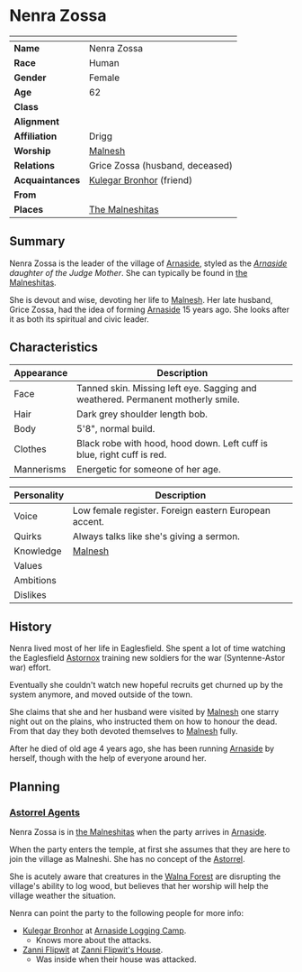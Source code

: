 # Nenra Zossa

| []() | |
| --- | --- |
| **Name** | Nenra Zossa |
| **Race** | Human |
| **Gender** | Female |
| **Age** | 62 |
| **Class** | |
| **Alignment** | |
| **Affiliation** | Drigg |
| **Worship** | [Malnesh](../gods/gods/malnesh.md) |
| **Relations** | Grice Zossa (husband, deceased) |
| **Acquaintances** | [Kulegar Bronhor](kulegar-bronhor.md) (friend) |
| **From** | |
| **Places** | [The Malneshitas](../places/buildings/temples/the-malneshitas.md) |

## Summary

Nenra Zossa is the leader of the village of [Arnaside](../places/villages/arnaside.md), styled as the *[Arnaside](../places/villages/arnaside.md) daughter of the Judge Mother*. She can typically be found in [the Malneshitas](../places/buildings/temples/the-malneshitas.md).

She is devout and wise, devoting her life to [Malnesh](../gods/gods/malnesh.md). Her late husband, Grice Zossa, had the idea of forming [Arnaside](../places/villages/arnaside.md) 15 years ago. She looks after it as both its spiritual and civic leader.

## Characteristics

| Appearance | Description |
| --- | --- |
| Face | Tanned skin. Missing left eye. Sagging and weathered. Permanent motherly smile. |
| Hair | Dark grey shoulder length bob. |
| Body | 5'8", normal build. |
| Clothes | Black robe with hood, hood down. Left cuff is blue, right cuff is red. |
| Mannerisms | Energetic for someone of her age. |

| Personality | Description |
| --- | --- |
| Voice | Low female register. Foreign eastern European accent. |
| Quirks | Always talks like she's giving a sermon. |
| Knowledge | [Malnesh](../gods/gods/malnesh.md) |
| Values | |
| Ambitions | |
| Dislikes | |

## History

Nenra lived most of her life in Eaglesfield. She spent a lot of time watching the Eaglesfield [Astornox](../civilisations/kingdom-of-astor/organisations/astornox.md) training new soldiers for the war (Syntenne-Astor war) effort.

Eventually she couldn't watch new hopeful recruits get churned up by the system anymore, and moved outside of the town.

She claims that she and her husband were visited by [Malnesh](../gods/gods/malnesh.md) one starry night out on the plains, who instructed them on how to honour the dead. From that day they both devoted themselves to [Malnesh](../gods/gods/malnesh.md) fully.

After he died of old age 4 years ago, she has been running [Arnaside](../places/villages/arnaside.md) by herself, though with the help of everyone around her.

## Planning

### [Astorrel Agents](../../campaigns/astorrel-agents/astorrel-agents.md)

Nenra Zossa is in [the Malneshitas](../places/buildings/temples/the-malneshitas.md) when the party arrives in [Arnaside](../places/villages/arnaside.md).

When the party enters the temple, at first she assumes that they are here to join the village as Malneshi. She has no concept of the [Astorrel](../civilisations/kingdom-of-astor/organisations/astorrel/astorrel.md).

She is acutely aware that creatures in the [Walna Forest](../places/forests/walna-forest.md) are disrupting the village's ability to log wood, but believes that her worship will help the village weather the situation.

Nenra can point the party to the following people for more info:

- [Kulegar Bronhor](kulegar-bronhor.md) at [Arnaside Logging Camp](../places/structures/arnaside-logging-camp.md).
  - Knows more about the attacks.
- [Zanni Flipwit](zanni-flipwit.md) at [Zanni Flipwit's House](../places/buildings/zanni-flipwits-house.md).
  - Was inside when their house was attacked.
